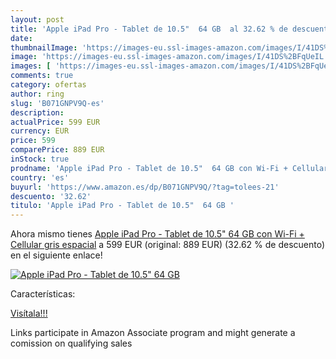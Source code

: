 ```yaml
---
layout: post
title: 'Apple iPad Pro - Tablet de 10.5"  64 GB  al 32.62 % de descuento'
date: 
thumbnailImage: 'https://images-eu.ssl-images-amazon.com/images/I/41DS%2BFqUeIL._SL200_.jpg'
image: 'https://images-eu.ssl-images-amazon.com/images/I/41DS%2BFqUeIL._SL200_.jpg'
images: [ 'https://images-eu.ssl-images-amazon.com/images/I/41DS%2BFqUeIL._SL200_.jpg' ]
comments: true
category: ofertas
author: ring
slug: 'B071GNPV9Q-es'
description:
actualPrice: 599 EUR
currency: EUR
price: 599
comparePrice: 889 EUR
inStock: true
prodname: 'Apple iPad Pro - Tablet de 10.5"  64 GB con Wi-Fi + Cellular  gris espacial'
country: 'es'
buyurl: 'https://www.amazon.es/dp/B071GNPV9Q/?tag=tolees-21'
descuento: '32.62'
titulo: 'Apple iPad Pro - Tablet de 10.5"  64 GB '
---
```


Ahora mismo tienes [Apple iPad Pro - Tablet de 10.5"  64 GB con Wi-Fi + Cellular  gris espacial](https://www.amazon.es/dp/B071GNPV9Q/?tag=tolees-21) a 599 EUR (original: 889 EUR) (32.62 %  de descuento) en el siguiente enlace!

[![Apple iPad Pro - Tablet de 10.5"  64 GB ](https://images-eu.ssl-images-amazon.com/images/I/41DS%2BFqUeIL._SL200_.jpg)](https://www.amazon.es/dp/B071GNPV9Q/?tag=tolees-21)

Características:


[Visítala!!!](https://www.amazon.es/dp/B071GNPV9Q/?tag=tolees-21)

Links participate in Amazon Associate program and might generate a comission on qualifying sales
